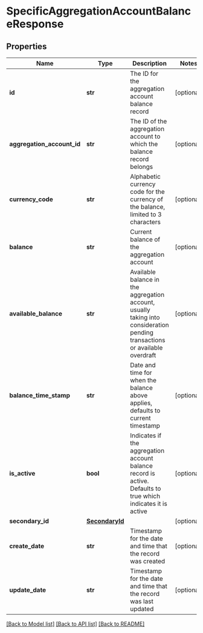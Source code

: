 # SpecificAggregationAccountBalanceResponse

## Properties
Name | Type | Description | Notes
------------ | ------------- | ------------- | -------------
**id** | **str** | The ID for the aggregation account balance record | [optional] 
**aggregation_account_id** | **str** | The ID of the aggregation account to which the balance record belongs | [optional] 
**currency_code** | **str** | Alphabetic currency code for the currency of the balance, limited to 3 characters | [optional] 
**balance** | **str** | Current balance of the aggregation account | [optional] 
**available_balance** | **str** | Available balance in the aggregation account, usually taking into consideration pending transactions or available overdraft | [optional] 
**balance_time_stamp** | **str** | Date and time for when the balance above applies, defaults to current timestamp | [optional] 
**is_active** | **bool** | Indicates if the aggregation account balance record is active. Defaults to true which indicates it is active | [optional] 
**secondary_id** | [**SecondaryId**](SecondaryId.md) |  | [optional] 
**create_date** | **str** | Timestamp for the date and time that the record was created | [optional] 
**update_date** | **str** | Timestamp for the date and time that the record was last updated | [optional] 

[[Back to Model list]](../README.md#documentation-for-models) [[Back to API list]](../README.md#documentation-for-api-endpoints) [[Back to README]](../README.md)


